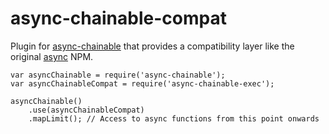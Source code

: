async-chainable-compat
======================
Plugin for [async-chainable](https://github.com/hash-bang/async-chainable) that provides a compatibility layer like the original [async](https://www.npmjs.com/package/async) NPM.


	var asyncChainable = require('async-chainable');
	var asyncChainableCompat = require('async-chainable-exec');

	asyncChainable()
		.use(asyncChainableCompat)
		.mapLimit(); // Access to async functions from this point onwards

